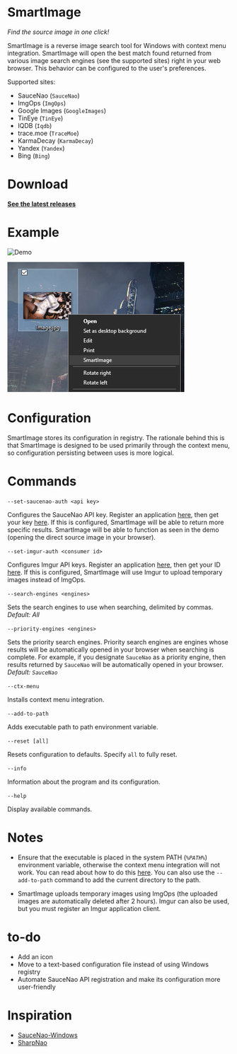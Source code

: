 # SmartImage

*Find the source image in one click!*

SmartImage is a reverse image search tool for Windows with context menu integration. SmartImage will open the best match found returned from various image search engines (see the supported sites) right in your web browser. This behavior can be configured to the user's preferences.

Supported sites:

- SauceNao (`SauceNao`)
- ImgOps (`ImgOps`)
- Google Images (`GoogleImages`)
- TinEye (`TinEye`)
- IQDB (`Iqdb`)
- trace.moe (`TraceMoe`)
- KarmaDecay (`KarmaDecay`)
- Yandex (`Yandex`)
- Bing (`Bing`)

# Download

**[See the latest releases](https://github.com/Decimation/SmartImage/releases)**

# Example

![Demo](https://github.com/Decimation/SmartImage/raw/master/Demo.gif)

![Context menu image](https://github.com/Decimation/SmartImage/blob/master/Context%20menu%20integration.png)

# Configuration

SmartImage stores its configuration in registry. The rationale behind this is that SmartImage is designed to be used primarily through the context menu, so configuration persisting between uses is more logical.

# Commands

`--set-saucenao-auth <api key>`

Configures the SauceNao API key. Register an application [here](https://saucenao.com/user.php), then get your key [here](https://saucenao.com/user.php?page=search-api). If this is configured, SmartImage will be able to return more specific results. SmartImage will be able to function as seen in the demo (opening the direct source image in your browser).

`--set-imgur-auth <consumer id>`

Configures Imgur API keys. Register an application [here](https://api.imgur.com/oauth2/addclient), then get your ID [here](https://imgur.com/account/settings/apps). If this is configured, SmartImage will use Imgur to upload temporary images instead of ImgOps.

`--search-engines <engines>`

Sets the search engines to use when searching, delimited by commas. *Default: All*

`--priority-engines <engines>`

Sets the priority search engines. Priority search engines are engines whose results will be automatically opened in your browser when searching is complete. For example, if you designate `SauceNao` as a priority engine, then results returned by
`SauceNao` will be automatically opened in your browser. *Default: `SauceNao`*

`--ctx-menu`

Installs context menu integration.

`--add-to-path`

Adds executable path to path environment variable.

`--reset [all]`

Resets configuration to defaults. Specify `all` to fully reset.

`--info`

Information about the program and its configuration.

`--help`

Display available commands.

# Notes

- Ensure that the executable is placed in the system PATH (*`%PATH%`*) environment variable, otherwise the context menu integration will not work. You can read about how to do this [here](https://superuser.com/questions/949560/how-do-i-set-system-environment-variables-in-windows-10). You can also use the `--add-to-path` command to add the current directory to the path.

- SmartImage uploads temporary images using ImgOps (the uploaded images are automatically deleted after 2 hours). Imgur can also be used, but you must register an Imgur application client.

# to-do

- Add an icon
- Move to a text-based configuration file instead of using Windows registry
- Automate SauceNao API registration and make its configuration more user-friendly

# Inspiration

- [SauceNao-Windows](https://github.com/RoxasShadow/SauceNao-Windows)
- [SharpNao](https://github.com/Lazrius/SharpNao)

